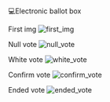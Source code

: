 💻Electronic ballot box

First img
![first_img](https://user-images.githubusercontent.com/46681477/134268765-7d446c9c-49a3-433b-a8e0-60075d8f36df.png)

Null vote
![null_vote](https://user-images.githubusercontent.com/46681477/134268776-fc990ded-d5e9-4b1a-9ffc-02e955ae2d2c.png)

White vote
![white_vote](https://user-images.githubusercontent.com/46681477/134268789-332d2ac2-80db-433e-85c7-fcd4bc61ad66.png)

Confirm vote
![confirm_vote](https://user-images.githubusercontent.com/46681477/134268821-d2c221de-90c3-4c6e-aff1-80266372bd5a.png)

Ended vote
![ended_vote](https://user-images.githubusercontent.com/46681477/134268838-9bfac24f-2e42-4b15-969c-24b457f2d966.png)
